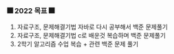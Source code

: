 ### :fireworks: 2022 목표 :fireworks:
1. 자료구조, 문제해결기법 자바로 다시 공부해서 백준 문제풀기 </br>
2. 자료구조, 문제해결기법 c로 배운것 복습하며 백준 문제풀기 </br>
3. 2학기 알고리즘 수업 복습 + 관련 백준 문제 풀기 </br>
